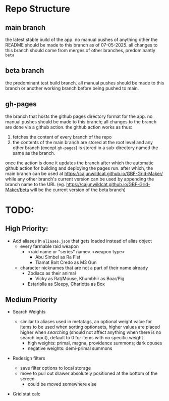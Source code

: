 # Repo Structure
## main branch
the latest stable build of the app. no manual pushes of anything other the README should be made to this branch as of 07-05-2025. all changes to this branch should come from merges of other branches, predominantly `beta`

## beta branch
the predominant test build branch. all manual pushes should be made to this branch or another working branch before being pushed to main.

## gh-pages
the branch that hosts the github pages directory format for the app. no manual pushes should be made to this branch; all changes to the branch are done via a github action. the github action works as thus:
 1. fetches the content of every branch of the repo
 2. the contents of the main branch are stored at the root level and any other branch (except `gh-pages`) is stored in a sub-directory named the same as the branch.

once the action is done it updates the branch after which the automatic github action for building and deploying the pages run. after which, the main branch can be used at https://cajunwildcat.github.io/GBF-Grid-Maker/ while any other branch's current version can be used by appending the branch name to the URL (eg. https://cajunwildcat.github.io/GBF-Grid-Maker/beta will be the current version of the beta branch)

# TODO:
## High Priority:
- Add aliases in `aliases.json` that gets loaded instead of alias object
    - every farmable raid weapon
        - \<raid name or "series" name\> \<weapon type\>
            - Abu Simbel as Ra Fist
            - Tiamat Bolt Credo as M3 Gun
    - character nicknames that are not a part of their name already
        - Zodiacs as their animal
            - Vicky as Rat/Mouse, Khumbhir as Boar/Pig
        - Estariolla as Sleepy, Charlotta as Box

## Medium Priority
- Search Weights
    - similar to aliases used in metatags, an optional weight value for items to be used when sorting optionsets, higher values are placed higher when *searching* (should not affect anything when there is no search input), default to 0 for items with no specific weight
        - high weights: primal, magna, providence summons; dark opuses
        - negative weights: demi-primal summons

- Redesign filters
    - save filter options to local storage
    - move to pull out drawer absolutely positioned at the bottom of the screen
        - could be moved somewhere else



- Grid stat calc
